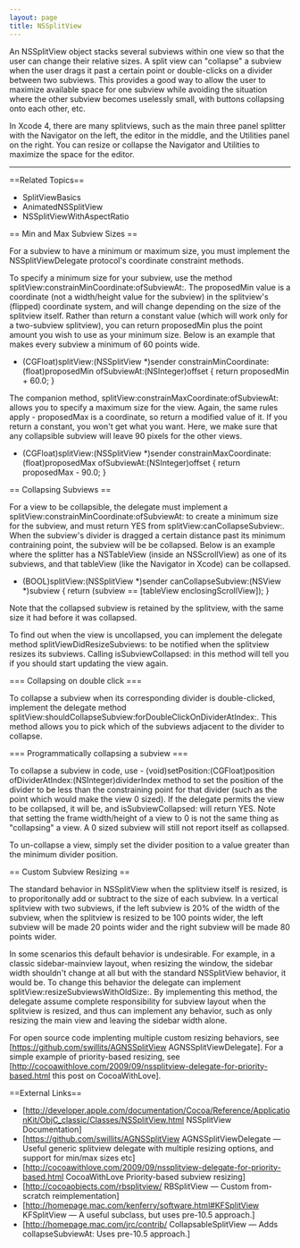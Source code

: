 ```yaml
---
layout: page
title: NSSplitView
---
```



An NSSplitView object stacks several subviews within one view so that the user can change their relative sizes. A split view can "collapse" a subview when the user drags it past a certain point or double-clicks on a divider between two subviews. This provides a good way to allow the user to maximize available space for one subview while avoiding the situation where the other subview becomes uselessly small, with buttons collapsing onto each other, etc.

In Xcode 4, there are many splitviews, such as the main three panel splitter with the Navigator on the left, the editor in the middle, and the Utilities panel on the right. You can resize or collapse the Navigator and Utilities to maximize the space for the editor.

----


==Related Topics==

* SplitViewBasics
* AnimatedNSSplitView
* NSSplitViewWithAspectRatio



== Min and Max Subview Sizes ==

For a subview to have a minimum or maximum size, you must implement the NSSplitViewDelegate protocol's coordinate constraint methods.

To specify a minimum size for your subview, use the method     splitView:constrainMinCoordinate:ofSubviewAt:. The     proposedMin value is a coordinate (not a width/height value for the subview) in the splitview's (flipped) coordinate system, and will change depending on the size of the splitview itself. Rather than return a constant value (which will work only for a two-subview splitview), you can return proposedMin plus the point amount you wish to use as your minimum size. Below is an example that makes every subview a minimum of 60 points wide. 

 - (CGFloat)splitView:(NSSplitView *)sender constrainMinCoordinate:(float)proposedMin ofSubviewAt:(NSInteger)offset
 {
     return proposedMin + 60.0;
 }


The companion method,     splitView:constrainMaxCoordinate:ofSubviewAt: allows you to specify a maximum size for the view. Again, the same rules apply - proposedMax is a coordinate, so return a modified value of it. If you return a constant, you won't get what you want. Here, we make sure that any collapsible subview will leave 90 pixels for the other views. 

 - (CGFloat)splitView:(NSSplitView *)sender constrainMaxCoordinate:(float)proposedMax ofSubviewAt:(NSInteger)offset
 {
     return proposedMax - 90.0;
 }



== Collapsing Subviews ==

For a view to be collapsible, the delegate must implement a     splitView:constrainMinCoordinate:ofSubviewAt: to create a minimum size for the subview, and must return YES from     splitView:canCollapseSubview:. When the subview's divider is dragged a certain distance past its minimum contraining point, the subview will be be collapsed. Below is an example where the splitter has a NSTableView (inside an NSScrollView) as one of its subviews, and that tableView (like the Navigator in Xcode) can be collapsed. 

 - (BOOL)splitView:(NSSplitView *)sender canCollapseSubview:(NSView *)subview
 {
     return (subview == [tableView enclosingScrollView]);
 }


Note that the collapsed subview is retained by the splitview, with the same size it had before it was collapsed.

To find out when the view is uncollapsed, you can implement the delegate method     splitViewDidResizeSubviews: to be notified when the splitview resizes its subviews. Calling     isSubviewCollapsed: in this method will tell you if you should start updating the view again.


=== Collapsing on double click ===

To collapse a subview when its corresponding divider is double-clicked, implement the delegate method     splitView:shouldCollapseSubview:forDoubleClickOnDividerAtIndex:. This method allows you to pick which of the subviews adjacent to the divider to collapse.


=== Programmatically collapsing a subview ===

To collapse a subview in code, use     - (void)setPosition:(CGFloat)position ofDividerAtIndex:(NSInteger)dividerIndex method to set the position of the divider to be less than the constraining point for that divider (such as the point which would make the view 0 sized). If the delegate permits the view to be collapsed, it will be, and     isSubviewCollapsed: will return     YES. Note that setting the frame width/height of a view to 0 is not the same thing as "collapsing" a view. A 0 sized subview will still not report itself as collapsed.

To un-collapse a view, simply set the divider position to a value greater than the minimum divider position.



== Custom Subview Resizing ==

The standard behavior in NSSplitView when the splitview itself is resized, is to proporitonally add or subtract to the size of each subview. In a vertical splitview with two subviews, if the left subview is 20% of the width of the subview, when the splitview is resized to be 100 points wider, the left subview will be made 20 points wider and the right subview will be made 80 points wider. 

In some scenarios this default behavior is undesirable. For example, in a classic sidebar-mainview layout, when resizing the window, the sidebar width shouldn't change at all but with the standard NSSplitView behavior, it would be. To change this behavior the delegate can implement     splitView:resizeSubviewsWithOldSize:. By implementing this method, the delegate assume complete responsibility for subview layout when the splitview is resized, and thus can implement any behavior, such as only resizing the main view and leaving the sidebar width alone.

For open source code implenting multiple custom resizing behaviors, see [https://github.com/swillits/AGNSSplitView AGNSSplitViewDelegate]. For a simple example of priority-based resizing, see  [http://cocoawithlove.com/2009/09/nssplitview-delegate-for-priority-based.html this post on CocoaWithLove].



==External Links==

* [http://developer.apple.com/documentation/Cocoa/Reference/ApplicationKit/ObjC_classic/Classes/NSSplitView.html NSSplitView Documentation]
* [https://github.com/swillits/AGNSSplitView AGNSSplitViewDelegate — Useful generic splitview delegate with multiple resizing options, and support for min/max sizes etc]
* [http://cocoawithlove.com/2009/09/nssplitview-delegate-for-priority-based.html CocoaWithLove Priority-based subview resizing]
* [http://cocoaobjects.com/rbsplitview/ RBSplitView — Custom from-scratch reimplementation]
* [http://homepage.mac.com/kenferry/software.html#KFSplitView KFSplitView — A useful subclass, but uses pre-10.5 approach.]
* [http://homepage.mac.com/jrc/contrib/ CollapsableSplitView — Adds collapseSubviewAt: Uses pre-10.5 approach.]

